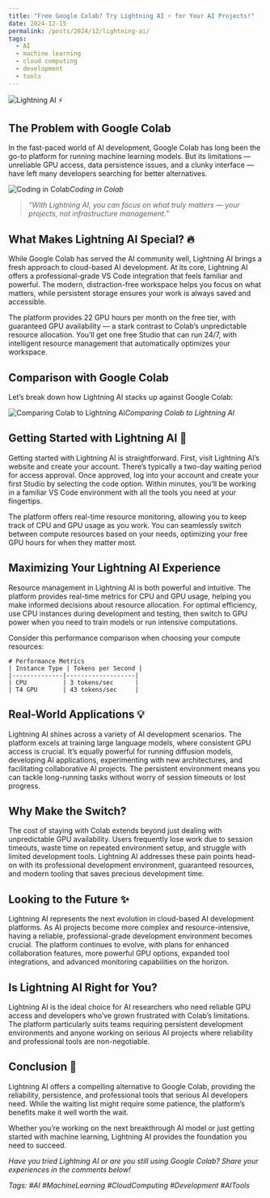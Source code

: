 ```yaml
---
title: "Free Google Colab? Try Lightning AI ⚡️ for Your AI Projects!"
date: 2024-12-15
permalink: /posts/2024/12/lightning-ai/
tags:
  - AI
  - machine learning
  - cloud computing
  - development
  - tools
---
```


![Lightning AI ⚡️](https://miro.medium.com/v2/resize:fit:720/format:webp/1*nGNXLQeqPrT5sEvSdEPqTg.png)

## The Problem with Google Colab

In the fast-paced world of AI development, Google Colab has long been the go-to platform for running machine learning models. But its limitations — unreliable GPU access, data persistence issues, and a clunky interface — have left many developers searching for better alternatives.

![Coding in Colab](https://cdn-images-1.medium.com/max/4100/0*vX4EGtzEaF1kDUCb.png)_Coding in Colab_

> _“With Lightning AI, you can focus on what truly matters — your projects, not infrastructure management.”_

## What Makes Lightning AI Special? 🔥

While Google Colab has served the AI community well, Lightning AI brings a fresh approach to cloud-based AI development. At its core, Lightning AI offers a professional-grade VS Code integration that feels familiar and powerful. The modern, distraction-free workspace helps you focus on what matters, while persistent storage ensures your work is always saved and accessible.

The platform provides 22 GPU hours per month on the free tier, with guaranteed GPU availability — a stark contrast to Colab’s unpredictable resource allocation. You’ll get one free Studio that can run 24/7, with intelligent resource management that automatically optimizes your workspace.

## Comparison with Google Colab

Let’s break down how Lightning AI stacks up against Google Colab:

![Comparing Colab to Lightning AI](https://cdn-images-1.medium.com/max/2600/1*tmyO0fmk-_-Tcbf71-o2Zg.png)_Comparing Colab to Lightning AI_

## Getting Started with Lightning AI 🚀

Getting started with Lightning AI is straightforward. First, visit Lightning AI’s website and create your account. There’s typically a two-day waiting period for access approval. Once approved, log into your account and create your first Studio by selecting the code option. Within minutes, you’ll be working in a familiar VS Code environment with all the tools you need at your fingertips.

The platform offers real-time resource monitoring, allowing you to keep track of CPU and GPU usage as you work. You can seamlessly switch between compute resources based on your needs, optimizing your free GPU hours for when they matter most.

## Maximizing Your Lightning AI Experience

Resource management in Lightning AI is both powerful and intuitive. The platform provides real-time metrics for CPU and GPU usage, helping you make informed decisions about resource allocation. For optimal efficiency, use CPU instances during development and testing, then switch to GPU power when you need to train models or run intensive computations.

Consider this performance comparison when choosing your compute resources:

    # Performance Metrics
    | Instance Type | Tokens per Second |
    |--------------|-------------------|
    | CPU          | 3 tokens/sec      |
    | T4 GPU       | 43 tokens/sec     |

## Real-World Applications 💡

Lightning AI shines across a variety of AI development scenarios. The platform excels at training large language models, where consistent GPU access is crucial. It’s equally powerful for running diffusion models, developing AI applications, experimenting with new architectures, and facilitating collaborative AI projects. The persistent environment means you can tackle long-running tasks without worry of session timeouts or lost progress.

## Why Make the Switch?

The cost of staying with Colab extends beyond just dealing with unpredictable GPU availability. Users frequently lose work due to session timeouts, waste time on repeated environment setup, and struggle with limited development tools. Lightning AI addresses these pain points head-on with its professional development environment, guaranteed resources, and modern tooling that saves precious development time.

## Looking to the Future ✨

Lightning AI represents the next evolution in cloud-based AI development platforms. As AI projects become more complex and resource-intensive, having a reliable, professional-grade development environment becomes crucial. The platform continues to evolve, with plans for enhanced collaboration features, more powerful GPU options, expanded tool integrations, and advanced monitoring capabilities on the horizon.

## Is Lightning AI Right for You?

Lightning AI is the ideal choice for AI researchers who need reliable GPU access and developers who’ve grown frustrated with Colab’s limitations. The platform particularly suits teams requiring persistent development environments and anyone working on serious AI projects where reliability and professional tools are non-negotiable.

## Conclusion 🎯

Lightning AI offers a compelling alternative to Google Colab, providing the reliability, persistence, and professional tools that serious AI developers need. While the waiting list might require some patience, the platform’s benefits make it well worth the wait.

Whether you’re working on the next breakthrough AI model or just getting started with machine learning, Lightning AI provides the foundation you need to succeed.

_Have you tried Lightning AI or are you still using Google Colab? Share your experiences in the comments below!_

_Tags: #AI #MachineLearning #CloudComputing #Development #AITools_
